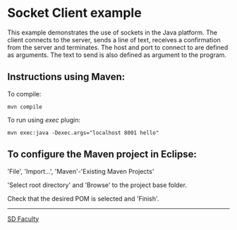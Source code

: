# Socket Client example

This example demonstrates the use of sockets in the Java platform.
The client connects to the server, sends a line of text, receives a confirmation from the server and terminates.
The host and port to connect to are defined as arguments.
The text to send is also defined as argument to the program.


## Instructions using Maven:

To compile:

```
mvn compile
```

To run using _exec_ plugin:

```
mvn exec:java -Dexec.args="localhost 8001 hello"
```


## To configure the Maven project in Eclipse:

'File', 'Import...', 'Maven'-'Existing Maven Projects'

'Select root directory' and 'Browse' to the project base folder.

Check that the desired POM is selected and 'Finish'.


----

[SD Faculty](mailto:leic-sod@disciplinas.tecnico.ulisboa.pt)
